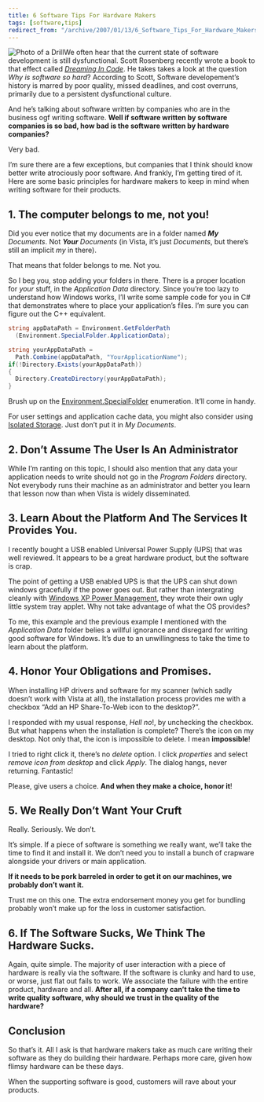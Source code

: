 ```yaml
---
title: 6 Software Tips For Hardware Makers
tags: [software,tips]
redirect_from: "/archive/2007/01/13/6_Software_Tips_For_Hardware_Makers.aspx/"
---
```


![Photo of a
Drill](https://haacked.com/images/haacked_com/WindowsLiveWriter/SoftwareTipsForHardwareMakers_EB2E/335381_propeller_drill_thumb1.jpg)We
often hear that the current state of software development is still
dysfunctional. Scott Rosenberg recently wrote a book to that effect
called [*Dreaming In
Code*](http://www.dreamingincode.com/ "Dreaming In Code website"). He
takes takes a look at the question *Why is software so hard*? According
to Scott, Software developement’s history is marred by poor quality,
missed deadlines, and cost overruns, primarily due to a persistent
dysfunctional culture.

And he’s talking about software written by companies who are in the
business ogf writing software. **Well if software written by software
companies is so bad, how bad is the software written by hardware
companies?**

Very bad.

I’m sure there are a few exceptions, but companies that I think should
know better write atrociously poor software. And frankly, I’m getting
tired of it. Here are some basic principles for hardware makers to keep
in mind when writing software for their products.

## 1. The computer belongs to me, not you!

Did you ever notice that my documents are in a folder named ***My**
Documents*. Not ***Your** Documents* (in Vista, it’s just *Documents*,
but there’s still an implicit *my* in there).

That means that folder belongs to me. Not you.

So I beg you, stop adding your folders in there. There is a proper
location for *your* stuff, in the *Application Data* directory. Since
you’re too lazy to understand how Windows works, I’ll write some
sample code for you in C# that demonstrates where to place your
application’s files. I’m sure you can figure out the C++ equivalent.

```csharp
string appDataPath = Environment.GetFolderPath
  (Environment.SpecialFolder.ApplicationData);

string yourAppDataPath = 
  Path.Combine(appDataPath, "YourApplicationName");
if(!Directory.Exists(yourAppDataPath))
{
  Directory.CreateDirectory(yourAppDataPath);
}
```

Brush up on the
[Environment.SpecialFolder](http://msdn2.microsoft.com/en-us/library/system.environment.specialfolder.aspx "Environment.SpecialFolder Enumeration Documentation on MSDN")
enumeration. It’ll come in handy.

For user settings and application cache data, you might also consider
using [Isolated
Storage](http://www.dotnetdevs.com/articles/IsolatedStorage.aspx "Understanding Isolated Storage").
Just don’t put it in *My Documents*.

## 2. Don’t Assume The User Is An Administrator

While I’m ranting on this topic, I should also mention that any data
your application needs to write should not go in the *Program Folders*
directory. Not everybody runs their machine as an administrator and
better you learn that lesson now than when Vista is widely disseminated.

## 3. Learn About the Platform And The Services It Provides You.

I recently bought a USB enabled Universal Power Supply (UPS) that was
well reviewed. It appears to be a great hardware product, but the
software is crap.

The point of getting a USB enabled UPS is that the UPS can shut down
windows gracefully if the power goes out. But rather than intergrating
cleanly with [Windows XP Power
Management](http://www.microsoft.com/resources/documentation/windows/xp/all/proddocs/en-us/pwrmn_ups_configure_ups.mspx?mfr=true "Configuring UPS with Windows XP"),
they wrote their own ugly little system tray applet. Why not take
advantage of what the OS provides?

To me, this example and the previous example I mentioned with the
*Application Data* folder belies a willful ignorance and disregard for
writing good software for Windows. It’s due to an unwillingness to take
the time to learn about the platform.

## 4. Honor Your Obligations and Promises.

When installing HP drivers and software for my scanner (which sadly
doesn’t work with Vista at all), the installation process provides me
with a checkbox “Add an HP Share-To-Web icon to the desktop?”.

I responded with my usual response, *Hell no*!, by unchecking the
checkbox. But what happens when the installation is complete? There’s
the icon on my desktop. Not only that, the icon is impossible to delete.
I mean **impossible**!

I tried to right click it, there’s no *delete* option. I click
*properties* and select *remove icon from desktop* and click *Apply*.
The dialog hangs, never returning. Fantastic!

Please, give users a choice. **And when they make a choice, honor it**!

## 5. We Really Don’t Want Your Cruft

Really. Seriously. We don’t.

It’s simple. If a piece of software is something we really want, we’ll
take the time to find it and install it. We don’t need you to install a
bunch of crapware alongside your drivers or main application.

**If it needs to be pork barreled in order to get it on our machines, we
probably don’t want it.**

Trust me on this one. The extra endorsement money you get for bundling
probably won’t make up for the loss in customer satisfaction.

## 6. If The Software Sucks, We Think The Hardware Sucks.

Again, quite simple. The majority of user interaction with a piece of
hardware is really via the software. If the software is clunky and hard
to use, or worse, just flat out fails to work. We associate the failure
with the entire product, hardware and all. **After all, if a company
can’t take the time to write quality software, why should we trust in
the quality of the hardware?**

## Conclusion

So that’s it. All I ask is that hardware makers take as much care
writing their software as they do building their hardware. Perhaps more
care, given how flimsy hardware can be these days.

When the supporting software is good, customers will rave about your
products.

